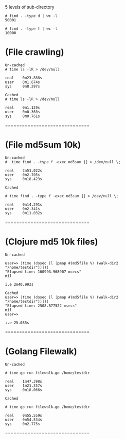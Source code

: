 
5 levels of sub-directory

```
# find . -type d | wc -l 
50001

# find . -type f | wc -l
10000
```

(File crawling)
==============================
```
Un-cached
# time ls -lR > /dev/null

real    0m23.888s
user    0m1.674s
sys     0m8.297s

Cached
# time ls -lR > /dev/null

real    0m1.129s
user    0m0.360s
sys     0m0.761s
```
==============================

(File md5sum 10k)
==============================
```
Un-cached
#  time find . -type f -exec md5sum {} > /dev/null \;

real    2m51.022s
user    0m2.705s
sys     0m18.423s

Cached

# time find . -type f -exec md5sum {} > /dev/null \;

real    0m14.291s
user    0m2.341s
sys     0m11.032s
```
==============================

(Clojure md5 10k files)
==============================
```
Un-cached

user=> (time (doseq [l (pmap #(md5file %) (walk-dir2 "/home/testdir"))]))
"Elapsed time: 160993.968907 msecs"
nil

i.e 2m40.993s

Cached
user=> (time (doseq [l (pmap #(md5file %) (walk-dir2 "/home/testdir"))]))
"Elapsed time: 2508.577522 msecs"
nil
user=>

i.e 25.085s
```
==============================

(Golang Filewalk)
==============================
```
Un-cached

# time go run filewalk.go /home/testdir

real    1m47.398s
user    1m21.357s
sys     0m18.066s

Cached

# time go run filewalk.go /home/testdir

real    0m55.559s
user    0m54.534s
sys     0m2.775s
```
==============================